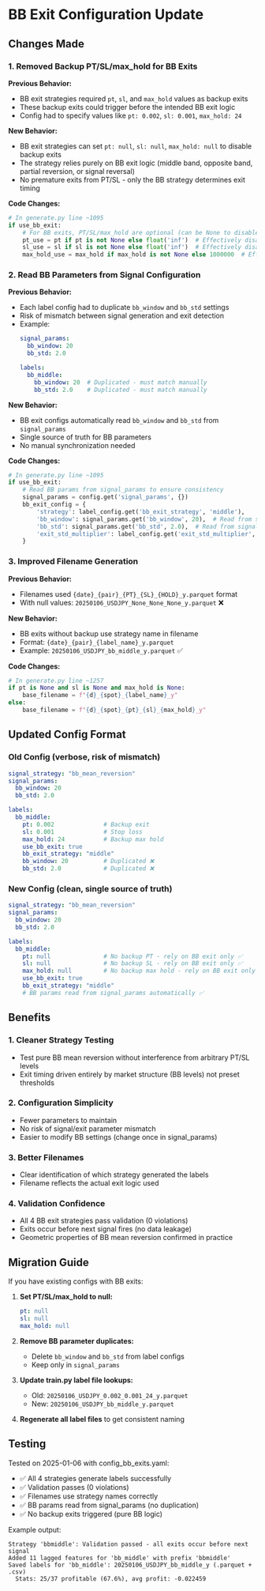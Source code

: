 # BB Exit Configuration Update

## Changes Made

### 1. Removed Backup PT/SL/max_hold for BB Exits

**Previous Behavior:**
- BB exit strategies required `pt`, `sl`, and `max_hold` values as backup exits
- These backup exits could trigger before the intended BB exit logic
- Config had to specify values like `pt: 0.002`, `sl: 0.001`, `max_hold: 24`

**New Behavior:**
- BB exit strategies can set `pt: null`, `sl: null`, `max_hold: null` to disable backup exits
- The strategy relies purely on BB exit logic (middle band, opposite band, partial reversion, or signal reversal)
- No premature exits from PT/SL - only the BB strategy determines exit timing

**Code Changes:**
```python
# In generate.py line ~1095
if use_bb_exit:
    # For BB exits, PT/SL/max_hold are optional (can be None to disable backup exits)
    pt_use = pt if pt is not None else float('inf')  # Effectively disabled
    sl_use = sl if sl is not None else float('inf')  # Effectively disabled
    max_hold_use = max_hold if max_hold is not None else 1000000  # Effectively disabled
```

### 2. Read BB Parameters from Signal Configuration

**Previous Behavior:**
- Each label config had to duplicate `bb_window` and `bb_std` settings
- Risk of mismatch between signal generation and exit detection
- Example:
  ```yaml
  signal_params:
    bb_window: 20
    bb_std: 2.0
  
  labels:
    bb_middle:
      bb_window: 20  # Duplicated - must match manually
      bb_std: 2.0    # Duplicated - must match manually
  ```

**New Behavior:**
- BB exit configs automatically read `bb_window` and `bb_std` from `signal_params`
- Single source of truth for BB parameters
- No manual synchronization needed

**Code Changes:**
```python
# In generate.py line ~1095
if use_bb_exit:
    # Read BB params from signal_params to ensure consistency
    signal_params = config.get('signal_params', {})
    bb_exit_config = {
        'strategy': label_config.get('bb_exit_strategy', 'middle'),
        'bb_window': signal_params.get('bb_window', 20),  # Read from signal config
        'bb_std': signal_params.get('bb_std', 2.0),  # Read from signal config
        'exit_std_multiplier': label_config.get('exit_std_multiplier', 0.5)
    }
```

### 3. Improved Filename Generation

**Previous Behavior:**
- Filenames used `{date}_{pair}_{PT}_{SL}_{HOLD}_y.parquet` format
- With null values: `20250106_USDJPY_None_None_None_y.parquet` ❌

**New Behavior:**
- BB exits without backup use strategy name in filename
- Format: `{date}_{pair}_{label_name}_y.parquet`
- Example: `20250106_USDJPY_bb_middle_y.parquet` ✅

**Code Changes:**
```python
# In generate.py line ~1257
if pt is None and sl is None and max_hold is None:
    base_filename = f"{d}_{spot}_{label_name}_y"
else:
    base_filename = f"{d}_{spot}_{pt}_{sl}_{max_hold}_y"
```

## Updated Config Format

### Old Config (verbose, risk of mismatch)
```yaml
signal_strategy: "bb_mean_reversion"
signal_params:
  bb_window: 20
  bb_std: 2.0

labels:
  bb_middle:
    pt: 0.002              # Backup exit
    sl: 0.001              # Stop loss
    max_hold: 24           # Backup max hold
    use_bb_exit: true
    bb_exit_strategy: "middle"
    bb_window: 20          # Duplicated ❌
    bb_std: 2.0            # Duplicated ❌
```

### New Config (clean, single source of truth)
```yaml
signal_strategy: "bb_mean_reversion"
signal_params:
  bb_window: 20
  bb_std: 2.0

labels:
  bb_middle:
    pt: null               # No backup PT - rely on BB exit only ✅
    sl: null               # No backup SL - rely on BB exit only ✅
    max_hold: null         # No backup max hold - rely on BB exit only ✅
    use_bb_exit: true
    bb_exit_strategy: "middle"
    # BB params read from signal_params automatically ✅
```

## Benefits

### 1. Cleaner Strategy Testing
- Test pure BB mean reversion without interference from arbitrary PT/SL levels
- Exit timing driven entirely by market structure (BB levels) not preset thresholds

### 2. Configuration Simplicity
- Fewer parameters to maintain
- No risk of signal/exit parameter mismatch
- Easier to modify BB settings (change once in signal_params)

### 3. Better Filenames
- Clear identification of which strategy generated the labels
- Filename reflects the actual exit logic used

### 4. Validation Confidence
- All 4 BB exit strategies pass validation (0 violations)
- Exits occur before next signal fires (no data leakage)
- Geometric properties of BB mean reversion confirmed in practice

## Migration Guide

If you have existing configs with BB exits:

1. **Set PT/SL/max_hold to null:**
   ```yaml
   pt: null
   sl: null
   max_hold: null
   ```

2. **Remove BB parameter duplicates:**
   - Delete `bb_window` and `bb_std` from label configs
   - Keep only in `signal_params`

3. **Update train.py label file lookups:**
   - Old: `20250106_USDJPY_0.002_0.001_24_y.parquet`
   - New: `20250106_USDJPY_bb_middle_y.parquet`

4. **Regenerate all label files** to get consistent naming

## Testing

Tested on 2025-01-06 with config_bb_exits.yaml:
- ✅ All 4 strategies generate labels successfully
- ✅ Validation passes (0 violations)
- ✅ Filenames use strategy names correctly
- ✅ BB params read from signal_params (no duplication)
- ✅ No backup exits triggered (pure BB logic)

Example output:
```
Strategy 'bbmiddle': Validation passed - all exits occur before next signal
Added 11 lagged features for 'bb_middle' with prefix 'bbmiddle'
Saved labels for 'bb_middle': 20250106_USDJPY_bb_middle_y (.parquet + .csv)
  Stats: 25/37 profitable (67.6%), avg profit: -0.022459
```
